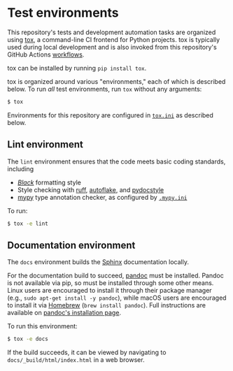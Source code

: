 # Test environments

This repository's tests and development automation tasks are organized using [tox], a command-line CI frontend for Python projects.  tox is typically used during local development and is also invoked from this repository's GitHub Actions [workflows](../.github/workflows/).

tox can be installed by running `pip install tox`.

tox is organized around various "environments," each of which is described below.  To run _all_ test environments, run `tox` without any arguments:

```sh
$ tox
```

Environments for this repository are configured in [`tox.ini`] as described below.

## Lint environment

The `lint` environment ensures that the code meets basic coding standards, including

- [_Black_] formatting style
- Style checking with [ruff], [autoflake], and [pydocstyle]
- [mypy] type annotation checker, as configured by [`.mypy.ini`]

To run:

```sh
$ tox -e lint
```

## Documentation environment

The `docs` environment builds the [Sphinx] documentation locally.

For the documentation build to succeed, [pandoc](https://pandoc.org/) must be installed.  Pandoc is not available via pip, so must be installed through some other means.  Linux users are encouraged to install it through their package manager (e.g., `sudo apt-get install -y pandoc`), while macOS users are encouraged to install it via [Homebrew](https://brew.sh/) (`brew install pandoc`).  Full instructions are available on [pandoc's installation page](https://pandoc.org/installing.html).

To run this environment:

```sh
$ tox -e docs
```

If the build succeeds, it can be viewed by navigating to `docs/_build/html/index.html` in a web browser.

[tox]: https://github.com/tox-dev/tox
[`tox.ini`]: ../tox.ini
[mypy]: https://mypy.readthedocs.io/en/stable/
[`.mypy.ini`]: ../.mypy.ini
[_Black_]: https://github.com/psf/black
[ruff]: https://github.com/charliermarsh/ruff
[autoflake]: https://github.com/PyCQA/autoflake
[pydocstyle]: https://www.pydocstyle.org/en/stable/
[Sphinx]: https://www.sphinx-doc.org/
